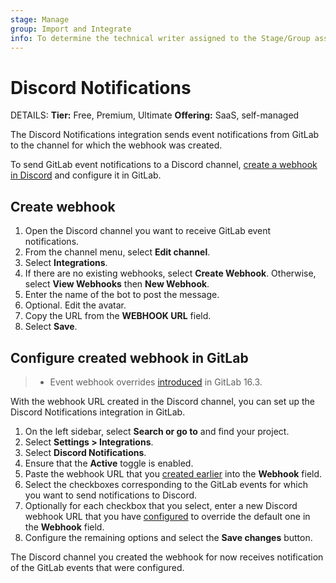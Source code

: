 ```yaml
---
stage: Manage
group: Import and Integrate
info: To determine the technical writer assigned to the Stage/Group associated with this page, see https://handbook.gitlab.com/handbook/product/ux/technical-writing/#assignments
---
```


# Discord Notifications

DETAILS:
**Tier:** Free, Premium, Ultimate
**Offering:** SaaS, self-managed

The Discord Notifications integration sends event notifications from GitLab to the channel for which the webhook was created.

To send GitLab event notifications to a Discord channel, [create a webhook in Discord](https://support.discord.com/hc/en-us/articles/228383668-Intro-to-Webhooks)
and configure it in GitLab.

## Create webhook

1. Open the Discord channel you want to receive GitLab event notifications.
1. From the channel menu, select **Edit channel**.
1. Select **Integrations**.
1. If there are no existing webhooks, select **Create Webhook**. Otherwise, select **View Webhooks** then **New Webhook**.
1. Enter the name of the bot to post the message.
1. Optional. Edit the avatar.
1. Copy the URL from the **WEBHOOK URL** field.
1. Select **Save**.

## Configure created webhook in GitLab

> - Event webhook overrides [introduced](https://gitlab.com/gitlab-org/gitlab/-/merge_requests/125621) in GitLab 16.3.

With the webhook URL created in the Discord channel, you can set up the Discord Notifications integration in GitLab.

1. On the left sidebar, select **Search or go to** and find your project.
1. Select **Settings > Integrations**.
1. Select **Discord Notifications**.
1. Ensure that the **Active** toggle is enabled.
1. Paste the webhook URL that you [created earlier](#create-webhook) into the **Webhook** field.
1. Select the checkboxes corresponding to the GitLab events for which you want to send notifications to Discord.
1. Optionally for each checkbox that you select, enter a new Discord webhook URL that you have [configured](#create-webhook)
   to override the default one in the **Webhook** field.
1. Configure the remaining options and select the **Save changes** button.

The Discord channel you created the webhook for now receives notification of the GitLab events that were configured.
